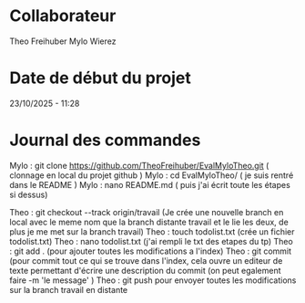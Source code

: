 # Collaborateur
Theo Freihuber
Mylo Wierez

# Date de début du projet
23/10/2025 - 11:28

# Journal des commandes 

Mylo : git clone https://github.com/TheoFreihuber/EvalMyloTheo.git  ( clonnage en local du projet github )
Mylo : cd EvalMyloTheo/ ( je suis rentré dans le README )
Mylo : nano README.md ( puis j'ai écrit toute les étapes si dessus)


Theo : git checkout --track origin/travail (Je crée une nouvelle branch en local avec le meme nom que la branch distante travail et le lie les deux, de plus je me met sur la branch travail)
Theo : touch todolist.txt (crée un fichier todolist.txt)
Theo : nano todolist.txt (j'ai rempli le txt des etapes du tp)
Theo : git add . (pour ajouter toutes les modifications a l'index)
Theo : git commit (pour commit tout ce qui se trouve dans l'index, cela ouvre un editeur de texte permettant d'écrire une description du commit (on peut egalement faire -m 'le message' ) 
Theo : git push pour envoyer toutes les modifications sur la branch travail en distante
